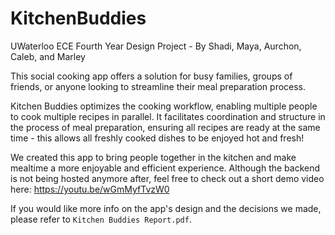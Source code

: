 # KitchenBuddies
UWaterloo ECE Fourth Year Design Project - By Shadi, Maya, Aurchon, Caleb, and Marley

This social cooking app offers a solution for busy families, groups of friends, or anyone looking to streamline their meal preparation process.

Kitchen Buddies optimizes the cooking workflow, enabling multiple people to cook multiple recipes in parallel. It facilitates coordination and structure in the process of meal preparation, ensuring all recipes are ready at the same time - this allows all freshly cooked dishes to be enjoyed hot and fresh!

We created this app to bring people together in the kitchen and make mealtime a more enjoyable and efficient experience. Although the backend is not being hosted anymore after, feel free to check out a short demo video here: https://youtu.be/wGmMyfTvzW0

If you would like more info on the app's design and the decisions we made, please refer to `Kitchen Buddies Report.pdf`.


